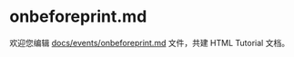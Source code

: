 onbeforeprint.md
===

欢迎您编辑 <a target="__blank" href="https://github.com/jaywcjlove/html-tutorial/blob/master/docs/events/onbeforeprint.md">docs/events/onbeforeprint.md</a> 文件，共建 HTML Tutorial 文档。